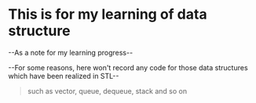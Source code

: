 # This is for my learning of data structure

--As a note for my learning progress--

--For some reasons, here won't record any code for those data structures which have been realized in STL--

> such as vector, queue, dequeue, stack and so on
